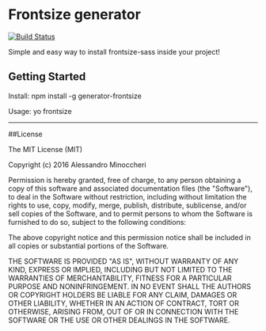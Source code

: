 # Frontsize generator 

[![Build Status](https://api.travis-ci.org/AlessandroMinoccheri/generator-frontsize.png)](https://travis-ci.org/AlessandroMinoccheri/generator-frontsize)

Simple and easy way to install frontsize-sass inside your project! 

## Getting Started

Install: npm install -g generator-frontsize

Usage: yo frontsize

---
##License

The MIT License (MIT)

Copyright (c) 2016 Alessandro Minoccheri

Permission is hereby granted, free of charge, to any person obtaining a copy of this software and associated documentation files (the "Software"), to deal in the Software without restriction, including without limitation the rights to use, copy, modify, merge, publish, distribute, sublicense, and/or sell copies of the Software, and to permit persons to whom the Software is furnished to do so, subject to the following conditions:

The above copyright notice and this permission notice shall be included in all copies or substantial portions of the Software.

THE SOFTWARE IS PROVIDED "AS IS", WITHOUT WARRANTY OF ANY KIND, EXPRESS OR IMPLIED, INCLUDING BUT NOT LIMITED TO THE WARRANTIES OF MERCHANTABILITY, FITNESS FOR A PARTICULAR PURPOSE AND NONINFRINGEMENT. IN NO EVENT SHALL THE AUTHORS OR COPYRIGHT HOLDERS BE LIABLE FOR ANY CLAIM, DAMAGES OR OTHER LIABILITY, WHETHER IN AN ACTION OF CONTRACT, TORT OR OTHERWISE, ARISING FROM, OUT OF OR IN CONNECTION WITH THE SOFTWARE OR THE USE OR OTHER DEALINGS IN THE SOFTWARE.